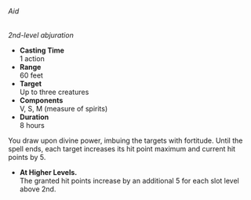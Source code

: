 ###### Aid

_2nd-level abjuration_
* **Casting Time**\
1 action
* **Range**\
60 feet
* **Target**\
Up to three creatures
* **Components**\
V, S, M (measure of spirits)
* **Duration**\
8 hours

You draw upon divine power, imbuing the targets with fortitude.
Until the spell ends, each target increases its hit point maximum and current hit points by 5.

* **At Higher Levels.**\
The granted hit points increase by an additional 5 for each slot level above 2nd.
